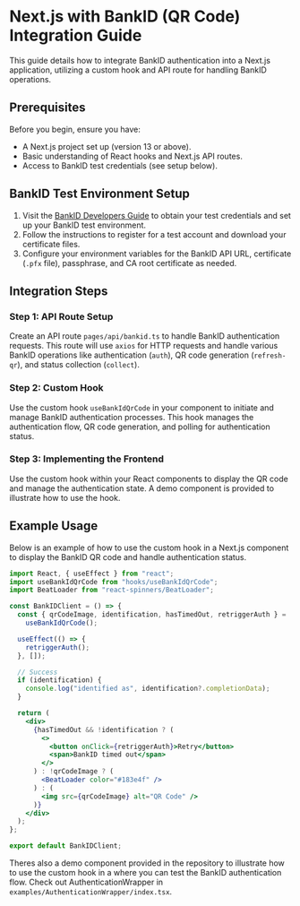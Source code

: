 # Next.js with BankID (QR Code) Integration Guide

This guide details how to integrate BankID authentication into a Next.js application, utilizing a custom hook and API route for handling BankID operations.

## Prerequisites

Before you begin, ensure you have:

- A Next.js project set up (version 13 or above).
- Basic understanding of React hooks and Next.js API routes.
- Access to BankID test credentials (see setup below).

## BankID Test Environment Setup

1. Visit the [BankID Developers Guide](https://www.bankid.com/utvecklare/guider) to obtain your test credentials and set up your BankID test environment.
2. Follow the instructions to register for a test account and download your certificate files.
3. Configure your environment variables for the BankID API URL, certificate (`.pfx` file), passphrase, and CA root certificate as needed.

## Integration Steps

### Step 1: API Route Setup

Create an API route `pages/api/bankid.ts` to handle BankID authentication requests. This route will use `axios` for HTTP requests and handle various BankID operations like authentication (`auth`), QR code generation (`refresh-qr`), and status collection (`collect`).

### Step 2: Custom Hook

Use the custom hook `useBankIdQrCode` in your component to initiate and manage BankID authentication processes. This hook manages the authentication flow, QR code generation, and polling for authentication status.

### Step 3: Implementing the Frontend

Use the custom hook within your React components to display the QR code and manage the authentication state. A demo component is provided to illustrate how to use the hook.

## Example Usage

Below is an example of how to use the custom hook in a Next.js component to display the BankID QR code and handle authentication status.

```jsx
import React, { useEffect } from "react";
import useBankIdQrCode from "hooks/useBankIdQrCode";
import BeatLoader from "react-spinners/BeatLoader";

const BankIDClient = () => {
  const { qrCodeImage, identification, hasTimedOut, retriggerAuth } =
    useBankIdQrCode();

  useEffect(() => {
    retriggerAuth();
  }, []);

  // Success
  if (identification) {
    console.log("identified as", identification?.completionData);
  }

  return (
    <div>
      {hasTimedOut && !identification ? (
        <>
          <button onClick={retriggerAuth}>Retry</button>
          <span>BankID timed out</span>
        </>
      ) : !qrCodeImage ? (
        <BeatLoader color="#183e4f" />
      ) : (
        <img src={qrCodeImage} alt="QR Code" />
      )}
    </div>
  );
};

export default BankIDClient;
```

Theres also a demo component provided in the repository to illustrate how to use the custom hook in a where you can test the BankID authentication flow. Check out AuthenticationWrapper in `examples/AuthenticationWrapper/index.tsx`.
